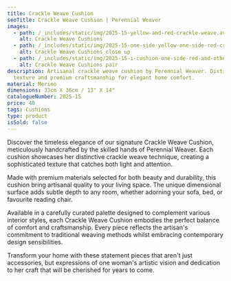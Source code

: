 ```yaml
---
title: Crackle Weave Cushion
seoTitle: Crackle Weave Cushion | Perennial Weaver
images:
  - path: /_includes/static/img/2025-15-yellow-and-red-crackle-weave.avif
    alt: Crackle Weave Cushions
  - path: /_includes/static/img/2025-15-one-side-yellow-one-side-red-crackle-weave-detail.avif
    alt: Crackle Weave Cushions close up
  - path: /_includes/static/img/2025-15-i-cushion-one-side-red-and-othe-side-yellow-crackle-weave-the-other-all-red.avif
    alt: Crackle Weave Cushions pair
description: Artisanal crackle weave cushion by Perennial Weaver. Distinctive
  texture and premium craftsmanship for elegant home comfort.
material: Merino
dimensions: 33cm X 36cm / 13" X 14"
catalogueNumber: 2025-15
price: 40
tags: Cushions
type: product
isSold: false
---
```

Discover the timeless elegance of our signature Crackle Weave Cushion, meticulously handcrafted by the skilled hands of Perennial Weaver. Each cushion showcases her distinctive crackle weave technique, creating a sophisticated texture that catches both light and attention.

Made with premium materials selected for both beauty and durability, this cushion bring artisanal quality to your living space. The unique dimensional surface adds subtle depth to any room, whether adorning your sofa, bed, or favourite reading chair.

Available in a carefully curated palette designed to complement various interior styles, each Crackle Weave Cushion embodies the perfect balance of comfort and craftsmanship. Every piece reflects the artisan's commitment to traditional weaving methods whilst embracing contemporary design sensibilities.

Transform your home with these statement pieces that aren't just accessories, but expressions of one woman's artistic vision and dedication to her craft that will be cherished for years to come.
